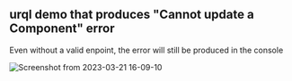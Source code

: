 ## urql demo that produces "Cannot update a Component" error

Even without a valid enpoint, the error will still be produced in the console

![Screenshot from 2023-03-21 16-09-10](https://user-images.githubusercontent.com/28915/226509706-79f28b20-0a76-4f21-b254-02d5c8308f6c.png)


